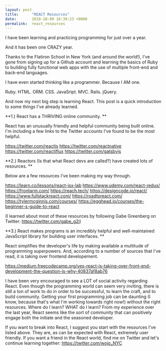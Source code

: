 ```yaml
---
layout: post
title:      "REACT Resources"
date:       2018-10-09 18:39:23 +0000
permalink:  react_resources
---
```



I have been learning and practicing programming for just over a year. 

And it has been one CRAZY year. 

Thanks to the Flatiron School in New York (and around the world!), I've gone from signing up for a Github account and learning the basics of Ruby to building fully functional web apps with the use of multiple front-end and back-end languages.

I have even started thinking like a programmer. Because I AM one. 

Ruby. HTML. ORM. CSS. JavaSript. MVC. Rails. jQuery.

And now my next big step is learning React. This post is a quick introduction to some things I've already learned. 

**1.) React has a THRIVING online community. 
**

React has an unusually friendly and helpful community being built online. I'm including a few links to the Twitter accounts I've found to be the most helpful. 

https://twitter.com/reactjs
https://twitter.com/reactnative
https://twitter.com/reactiflux
https://twitter.com/gatsbyjs


**2.) Reactors (Is that what React devs are called?) have created lots of resources.
**

Below are a few resources I've been making my way through.

https://learn.co/lessons/react-jsx-lab
https://www.udemy.com/react-redux/
https://frontarm.com/
https://reach.tech/
https://designcode.io/react/
https://www.fullstackreact.com/
https://roadtoreact.com/
https://tylermcginnis.com/courses/
https://egghead.io/courses/the-beginner-s-guide-to-react

(I learned about most of these resources by following Gabe Greenberg on Twitter: https://twitter.com/gabe_g2i)


**3.) React makes programs is an incredibly helpful and well-maintained JavaScript library for building user interfaces.
**

React simplifies the developer's life by making available a multitude of programming superpowers. And, according to a number of sources that I've read, it is taking over frontend developement.

https://medium.freecodecamp.org/yes-react-is-taking-over-front-end-development-the-question-is-why-40837af8ab76


I have been very encouraged to see a LOT of social activity regarding React. Even though the programming world can seem very inviting, there is still a ton of work to do in order to be successful, to learn the craft, and to build community. Getting your first programming job can be daunting (I know, because that's what I'm working towards right now!) without the right resources. Where do I learn? WHAT do I learn? From my experience over the last year, React seems like the sort of community that can positively engage both the initiate and the seasoned developer. 

If you want to break into React, I suggest you start with the resources I've listed above. They are, as can be expected with React, extremely user friendly.  If you want a friend in the React world, find me on Twitter and let's continue learning together: https://twitter.com/wojo_NYC







